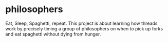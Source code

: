# philosophers
Eat, Sleep, Spaghetti, repeat. This project is about learning how threads work by precisely timing a group of philosophers on when to pick up forks and eat spaghetti without dying from hunger.
